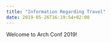 ```yaml
---
title: "Information Regarding Travel"
date: 2019-05-26T16:19:54+02:00
---
```


Welcome to Arch Conf 2019!
